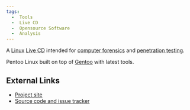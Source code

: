 ```yaml
---
tags:
  -  Tools
  -  Live CD
  -  Opensource Software
  -  Analysis 
---
```

A [Linux](linux.md) [Live CD](live_cd.md) intended for
[computer forensics](computer_forensics.md) and [penetration
testing](penetration_testing.md).

Pentoo Linux built on top of [Gentoo](gentoo.md) with latest
tools.

## External Links

- [Project site](http://pentoo.ch/)
- [Source code and issue tracker](http://code.google.com/p/pentoo/)